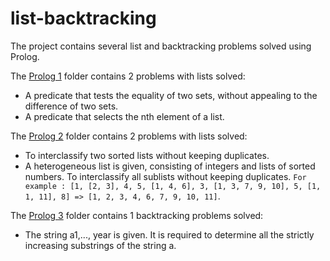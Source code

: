# list-backtracking
The project contains several list and backtracking problems solved using Prolog.

The [Prolog 1](https://github.com/Iri25/lfp-prolog-Iri25/tree/master/Prolog%201) folder contains 2 problems with lists solved:
- A predicate that tests the equality of two sets, without appealing to the difference of two sets.
- A predicate that selects the nth element of a list.

The [Prolog 2](https://github.com/Iri25/lfp-prolog-Iri25/tree/master/Prolog%202) folder contains 2 problems with lists solved:
- To interclassify two sorted lists without keeping duplicates.
- A heterogeneous list is given, consisting of integers and lists of sorted numbers. To interclassify all sublists without keeping duplicates. `For example : [1, [2, 3], 4, 5, [1, 4, 6], 3, [1, 3, 7, 9, 10], 5, [1, 1, 11], 8] => [1, 2, 3, 4, 6, 7, 9, 10, 11]`.

The [Prolog 3](https://github.com/Iri25/lfp-prolog-Iri25/tree/master/Prolog%203) folder contains 1 backtracking problems solved:
- The string a1,..., year is given. It is required to determine all the strictly increasing substrings of the string a.

